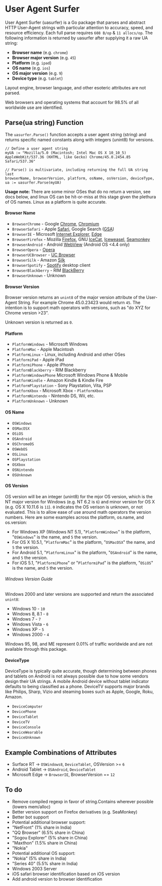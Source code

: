 # User Agent Surfer

User Agent Surfer (uasurfer) is a Go package that parses and abstract HTTP User-Agent strings with particular attention to accuracy, speed, and resource efficiency. Each full parse requires `608 B/op` & `11 allocs/op`. The following information is returned by uasurfer after supplying it a raw UA string:

* **Browser name** (e.g. `chrome`)
* **Browser major version** (e.g. `45`)
* **Platform** (e.g. `ipad`)
* **OS name** (e.g. `ios`)
* **OS major version** (e.g. `9`)
* **Device type** (e.g. `tablet`)

Layout engine, browser language, and other esoteric attributes are not parsed.

Web browsers and operating systems that account for 98.5% of all worldwide use are identified.

## Parse(ua string) Function

The `uasurfer.Parse()` function accepts a user agent string (string) and returns specific named constants along with integers (unint8) for versions.

```
// Define a user agent string
myUA := "Mozilla/5.0 (Macintosh; Intel Mac OS X 10_10_5) AppleWebKit/537.36 (KHTML, like Gecko) Chrome/45.0.2454.85 Safari/537.36"

// Parse() is multivariate, including returning the full UA string last
browserName, browserVersion, platform, osName, osVersion, deviceType, ua := uasurfer.Parse(myUA)
```

**Usage note:** There are some minor OSes that do no return a version, see docs below, and linux OS can be hit-or-miss at this stage given the plethura of OS names. Linux as a platform is quite accurate.

#### Browser Name
* `BrowserChrome` - Google [Chrome](https://en.wikipedia.org/wiki/Google_Chrome), [Chromium](https://en.wikipedia.org/wiki/Chromium_(web_browser))
* `BrowserSafari` - Apple [Safari](https://en.wikipedia.org/wiki/Safari_(web_browser)), Google Search ([GSA](https://itunes.apple.com/us/app/google/id284815942))
* `BrowserIE` - Microsoft [Internet Explorer](https://en.wikipedia.org/wiki/Internet_Explorer), [Edge](https://en.wikipedia.org/wiki/Microsoft_Edge)
* `BrowserFirefox` - Mozilla [Firefox](https://en.wikipedia.org/wiki/Firefox), GNU [IceCat](https://en.wikipedia.org/wiki/GNU_IceCat), [Iceweasel](https://en.wikipedia.org/wiki/Mozilla_Corporation_software_rebranded_by_the_Debian_project#Iceweasel), [Seamonkey](https://en.wikipedia.org/wiki/SeaMonkey)
* `BrowserAndroid` - Android [WebView](https://developer.chrome.com/multidevice/webview/overview) (Android OS <4.4 only)
* `BrowserOpera` - [Opera](https://en.wikipedia.org/wiki/Opera_(web_browser))
* `BrowserUCBrowser` - [UC Browser](https://en.wikipedia.org/wiki/UC_Browser)
* `BrowserSilk` - Amazon [Silk](https://en.wikipedia.org/wiki/Amazon_Silk)
* `BrowserSpotify` - [Spotify](https://en.wikipedia.org/wiki/Spotify#Clients) desktop client
* `BrowserBlackberry` - RIM [BlackBerry](https://en.wikipedia.org/wiki/BlackBerry)
* `BrowserUnknown` - Unknown

#### Browser Version

Browser version returns an `unint8` of the major version attribute of the User-Agent String. For example Chrome 45.0.23423 would return `45`. The intention is to support math operators with versions, such as "do XYZ for Chrome version >23".

Unknown version is returned as `0`.

#### Platform
* `PlatformWindows` - Microsoft Windows
* `PlatformMac` - Apple Macintosh
* `PlatformLinux` - Linux, including Android and other OSes
* `PlatformiPad` - Apple iPad
* `PlatformiPhone` - Apple iPhone
* `PlatformBlackberry` - RIM Blackberry
* `PlatformWindowsPhone` Microsoft Windows Phone & Mobile
* `PlatformKindle` - Amazon Kindle & Kindle Fire
* `PlatformPlaystation` - Sony Playstation, Vita, PSP
* `PlatformXbox` - Microsoft Xbox - `PlatformXbox`
* `PlatformNintendo` - Nintendo DS, Wii, etc.
* `PlatformUnknown` - Unknown

#### OS Name
* `OSWindows`
* `OSMacOSX`
* `OSiOS`
* `OSAndroid`
* `OSChromeOS`
* `OSWebOS`
* `OSLinux`
* `OSPlaystation`
* `OSXbox`
* `OSNintendo`
* `OSUnknown`

#### OS Version

OS version will be an integer (unint8) for the mjor OS version, which is the NT major version for Windows (e.g. NT 6.2 is `6`) and minor version for OS X (e.g. OS X 10.11.6 is `11`). `0` indicates the OS verison is unknown, or not evaluated. This is to allow ease of use around math operators the version numbers. Here are some examples across the platform, os.name, and os.version:

* For Windows XP (Windows NT 5.1), "`PlatformWindows`" is the platform, "`OSWindows`" is the name, and `5` the version.
* For OS X 10.5.1, "`PlatformMac`" is the platform, "`OSMacOSX`" the name, and `5` the version.
* For Android 5.1, "`PlatformLinux`" is the platform, "`OSAndroid`" is the name, and `5` the version.
* For iOS 5.1, "`PlatformiPhone`" or "`PlatformiPad`" is the platform, "`OSiOS`" is the name, and `5` the version.

###### Windows Version Guide

Windows 2000 and later versions are supported and return the associated `unint8`:

* Windows 10 - `10`
* Windows 8, 8.1 - `8`
* Windows 7 - `7`
* Windows Vista - `6`
* Windows XP - `5`
* Windows 2000 - `4`

Windows 95, 98, and ME represent 0.01% of traffic worldwide and are not available through this package.

#### DeviceType
DeviceType is typically quite accurate, though determining between phones and tablets on Android is not always possible due to how some vendors design their UA strings. A mobile Android device without tablet indicator defaults to being classified as a phone. DeviceTV supports major brands like Philips, Sharp, Vizio and steaming boxes such as Apple, Google, Roku, Amazon.

* `DeviceComputer`
* `DevicePhone`
* `DeviceTablet`
* `DeviceTV`
* `DeviceConsole`
* `DeviceWearable`
* `DeviceUnknown`

## Example Combinations of Attributes
* Surface RT -> `OSWindows8`, `DeviceTablet`, OSVersion >= `6`
* Android Tablet -> `OSAndroid`, `DeviceTablet`
* Microsoft Edge -> `BrowserIE`, BrowserVersion == `12`

## To do

* Remove compiled regexp in favor of string.Contains wherever possible (lowers mem/alloc)
* Better version support on Firefox derivatives (e.g. SeaMonkey)
* Better bot support
* Potential additional browser support:
 * "NetFront" (1% share in India)
 * "QQ Browser" (6.5% share in China)
 * "Sogou Explorer" (5% share in China)
 * "Maxthon" (1.5% share in China)
 * "Nokia"
* Potential additional OS support:
 * "Nokia" (5% share in India)
 * "Series 40" (5.5% share in India)
 * Windows 2003 Server
* iOS safari browser identification based on iOS version
* Add android version to browser identification
